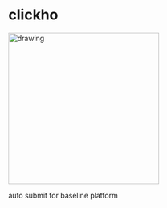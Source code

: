 # clickho

<img src="https://i.ibb.co/wCFTCWV/Clickho.png" alt="drawing" width="300"/>

auto submit for baseline platform
